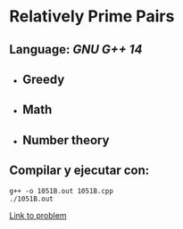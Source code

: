 # Relatively Prime Pairs

## **Language:** *GNU G++ 14*

* ## Greedy
* ## Math
* ## Number theory

## **Compilar y ejecutar con**:

```
g++ -o 1051B.out 1051B.cpp
./1051B.out
```

[Link to problem](https://codeforces.com/problemset/problem/1051/B)
